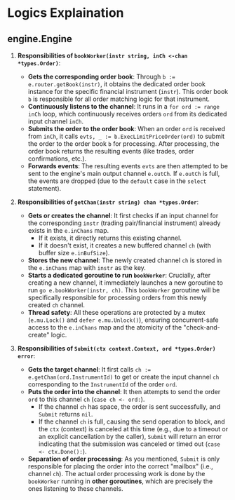 # Logics Explaination
## engine.Engine
1.  **Responsibilities of `bookWorker(instr string, inCh <-chan *types.Order)`**:
    * **Gets the corresponding order book**: Through `b := e.router.getBook(instr)`, it obtains the dedicated order book instance for the specific financial instrument (`instr`). This order book `b` is responsible for all order matching logic for that instrument.
    * **Continuously listens to the channel**: It runs in a `for ord := range inCh` loop, which continuously receives orders `ord` from its dedicated input channel `inCh`.
    * **Submits the order to the order book**: When an order `ord` is received from `inCh`, it calls `evts, _ := b.ExecLimitPriceOrder(ord)` to submit the order to the order book `b` for processing. After processing, the order book returns the resulting events (like trades, order confirmations, etc.).
    * **Forwards events**: The resulting events `evts` are then attempted to be sent to the engine's main output channel `e.outCh`. If `e.outCh` is full, the events are dropped (due to the `default` case in the `select` statement).

2.  **Responsibilities of `getChan(instr string) chan *types.Order`**:
    * **Gets or creates the channel**: It first checks if an input channel for the corresponding `instr` (trading pair/financial instrument) already exists in the `e.inChans` map.
        * If it exists, it directly returns this existing channel.
        * If it doesn't exist, it creates a new buffered channel `ch` (with buffer size `e.inBufSize`).
    * **Stores the new channel**: The newly created channel `ch` is stored in the `e.inChans` map with `instr` as the key.
    * **Starts a dedicated goroutine to run `bookWorker`**: Crucially, after creating a new channel, it immediately launches a new goroutine to run `go e.bookWorker(instr, ch)`. This `bookWorker` goroutine will be specifically responsible for processing orders from this newly created `ch` channel.
    * **Thread safety**: All these operations are protected by a mutex (`e.mu.Lock()` and `defer e.mu.Unlock()`), ensuring concurrent-safe access to the `e.inChans` map and the atomicity of the "check-and-create" logic.

3.  **Responsibilities of `Submit(ctx context.Context, ord *types.Order) error`**:
    * **Gets the target channel**: It first calls `ch := e.getChan(ord.InstrumentId)` to get or create the input channel `ch` corresponding to the `InstrumentId` of the order `ord`.
    * **Puts the order into the channel**: It then attempts to send the order `ord` to this channel `ch` (`case ch <- ord:`).
        * If the channel `ch` has space, the order is sent successfully, and `Submit` returns `nil`.
        * If the channel `ch` is full, causing the send operation to block, and the `ctx` (context) is canceled at this time (e.g., due to a timeout or an explicit cancellation by the caller), `Submit` will return an error indicating that the submission was canceled or timed out (`case <- ctx.Done():`).
    * **Separation of order processing**: As you mentioned, `Submit` is only responsible for placing the order into the correct "mailbox" (i.e., channel `ch`). The actual order processing work is done by the `bookWorker` running in **other goroutines**, which are precisely the ones listening to these channels.